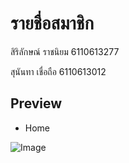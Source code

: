 # รายชื่อสมาชิก
สิริลักษณ์ ราชนิยม 6110613277

สุนันทา เชื่อถือ 6110613012

## Preview
* Home

![Image](https://user-images.githubusercontent.com/69668666/179943474-32240e85-5d98-479e-a351-7a6b5cdd6e3e.png)

